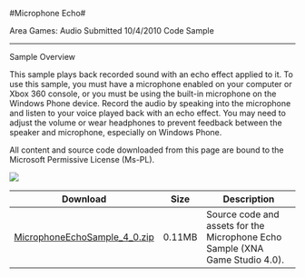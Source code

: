 #Microphone Echo#

Area
Games: Audio
Submitted
10/4/2010
Code Sample

---

Sample Overview

This sample plays back recorded sound with an echo effect applied to it. To use this sample, you must have a microphone enabled on your computer or Xbox 360 console, or you must be using the built-in microphone on the Windows Phone device. Record the audio by speaking into the microphone and listen to your voice played back with an echo effect. You may need to adjust the volume or wear headphones to prevent feedback between the speaker and microphone, especially on Windows Phone.


All content and source code downloaded from this page are bound to the Microsoft Permissive License (Ms-PL).

 ![](https://github.com/simondarksidej/XNAGameStudio/blob/master/Images/microphoneecho0.png)

 
Download | Size | Description
---|---|---|
[MicrophoneEchoSample_4_0.zip](https://github.com/simondarksidej/XNAGameStudio/blob/master/Samples/MicrophoneEchoSample_4_0.zip?raw=true) | 0.11MB | Source code and assets for the Microphone Echo Sample (XNA Game Studio 4.0). 